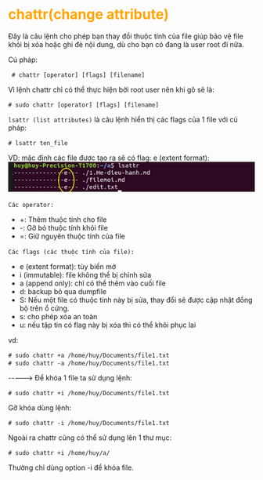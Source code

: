 <h1 style="color:orange">chattr(change attribute)</h1>
Đây là câu lệnh cho phép bạn thay đổi thuộc tính của file giúp bảo vệ file khỏi bị xóa hoặc ghi đè nội dung, dù cho bạn có đang là user root đi nữa.

Cú pháp:
 
     # chattr [operator] [flags] [filename]

Vì lệnh chattr chỉ có thể thực hiện bởi root user nên khi gõ sẽ là:
    
    # sudo chattr [operator] [flags] [filename]
`lsattr (list attributes)` là câu lệnh hiển thị các flags của 1 file với cú pháp:
    
    # lsattr ten_file
VD: mặc định các file được tạo ra sẽ có flag: e (extent format):
![chattr](../img/chattr.png)

`Các operator:`
- +: Thêm thuộc tính cho file
- -: Gỡ bỏ thuộc tính khỏi file
- =: Giữ nguyên thuộc tính của file

`Các flags (các thuộc tính của file):`
- e (extent format): tùy biến mở
- i (immutable): file không thể bị chỉnh sửa
- a (append only): chỉ có thể thêm vào cuối file
- d: backup bỏ qua dumpfile
- S: Nếu một file có thuộc tính này bị sửa, thay đổi sẽ được cập nhật đồng bộ trên ổ cứng.
- s: cho phép xóa an toàn
- u: nếu tập tin có flag này bị xóa thì có thể khôi phục lai

vd: 
   
    # sudo chattr +a /home/huy/Documents/file1.txt
    # sudo chattr -a /home/huy/Documents/file1.txt

-----> Để khóa 1 file ta sử dụng lệnh:
    
    # sudo chattr +i /home/huy/Documents/file1.txt
Gỡ khóa dùng lệnh:
    
    # sudo chattr -i /home/huy/Documents/file1.txt
Ngoài ra chattr cũng có thể sử dụng lên 1 thư mục:
    
    # sudo chattr +i /home/huy/a/

Thường chỉ dùng option -i để khóa file.